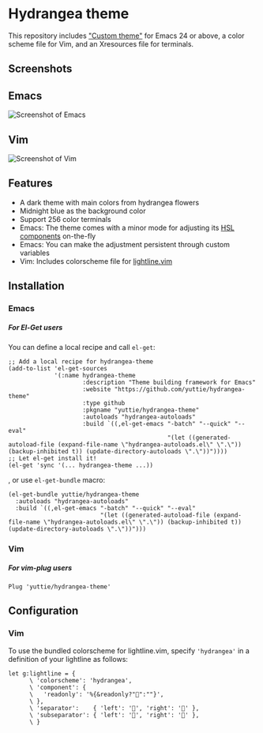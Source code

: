 # Hydrangea theme

This repository includes
["Custom theme"](https://www.gnu.org/software/emacs/manual/html_node/emacs/Custom-Themes.html)
for Emacs 24 or above,
a color scheme file for Vim,
and an Xresources file for terminals.


## Screenshots
## Emacs
![Screenshot of Emacs](https://raw.githubusercontent.com/yuttie/hydrangea-theme/gh-pages/screenshot-elisp.png)
## Vim
![Screenshot of Vim](https://raw.githubusercontent.com/yuttie/hydrangea-theme/gh-pages/screenshot-viml.png)


## Features

* A dark theme with main colors from hydrangea flowers
* Midnight blue as the background color
* Support 256 color terminals
* Emacs: The theme comes with a minor mode for adjusting its [HSL components](https://en.wikipedia.org/wiki/HSL_and_HSV) on-the-fly
* Emacs: You can make the adjustment persistent through custom variables
* Vim: Includes colorscheme file for [lightline.vim](https://github.com/itchyny/lightline.vim)


## Installation

### Emacs

##### For El-Get users

You can define a local recipe and call `el-get`:

```elisp
;; Add a local recipe for hydrangea-theme
(add-to-list 'el-get-sources
             '(:name hydrangea-theme
                     :description "Theme building framework for Emacs"
                     :website "https://github.com/yuttie/hydrangea-theme"
                     :type github
                     :pkgname "yuttie/hydrangea-theme"
                     :autoloads "hydrangea-autoloads"
                     :build `((,el-get-emacs "-batch" "--quick" "--eval"
                                             "(let ((generated-autoload-file (expand-file-name \"hydrangea-autoloads.el\" \".\")) (backup-inhibited t)) (update-directory-autoloads \".\"))"))))
;; Let el-get install it!
(el-get 'sync '(... hydrangea-theme ...))
```

, or use `el-get-bundle` macro:
```elisp
(el-get-bundle yuttie/hydrangea-theme
  :autoloads "hydrangea-autoloads"
  :build `((,el-get-emacs "-batch" "--quick" "--eval"
                          "(let ((generated-autoload-file (expand-file-name \"hydrangea-autoloads.el\" \".\")) (backup-inhibited t)) (update-directory-autoloads \".\"))")))
```

### Vim

##### For vim-plug users
```viml
Plug 'yuttie/hydrangea-theme'
```


## Configuration

### Vim
To use the bundled colorscheme for lightline.vim, specify `'hydrangea'` in a definition of your lightline as follows:
```viml
let g:lightline = {
      \ 'colorscheme': 'hydrangea',
      \ 'component': {
      \   'readonly': '%{&readonly?"":""}',
      \ },
      \ 'separator':    { 'left': '', 'right': '' },
      \ 'subseparator': { 'left': '', 'right': '' },
      \ }
```

